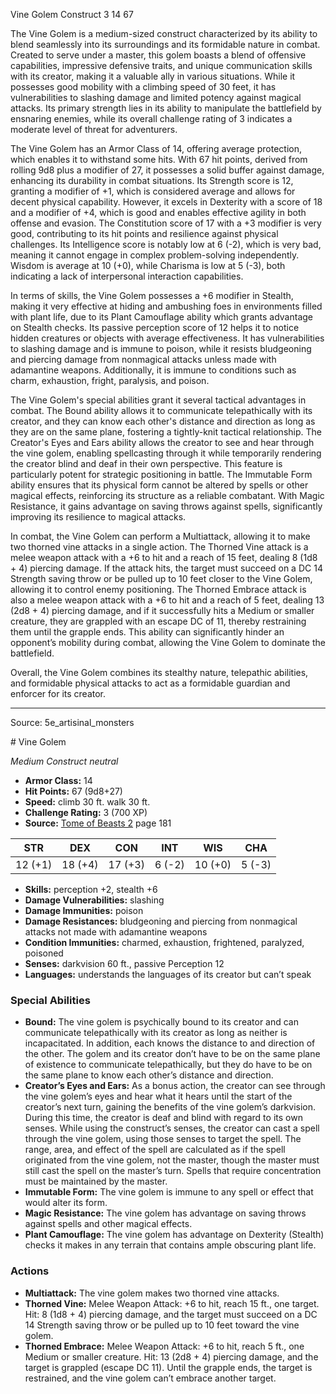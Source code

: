 <MonsterName/>Vine Golem</MonsterName>
<CreatureType/>Construct</CreatureType>
<CR/>3</CR>
<AC/>14</AC>
<HP/>67</HP>
<summary>The Vine Golem is a medium-sized construct characterized by its ability to blend seamlessly into its surroundings and its formidable nature in combat. Created to serve under a master, this golem boasts a blend of offensive capabilities, impressive defensive traits, and unique communication skills with its creator, making it a valuable ally in various situations. While it possesses good mobility with a climbing speed of 30 feet, it has vulnerabilities to slashing damage and limited potency against magical attacks. Its primary strength lies in its ability to manipulate the battlefield by ensnaring enemies, while its overall challenge rating of 3 indicates a moderate level of threat for adventurers.</summary>

<detail>

The Vine Golem has an Armor Class of 14, offering average protection, which enables it to withstand some hits. With 67 hit points, derived from rolling 9d8 plus a modifier of 27, it possesses a solid buffer against damage, enhancing its durability in combat situations. Its Strength score is 12, granting a modifier of +1, which is considered average and allows for decent physical capability. However, it excels in Dexterity with a score of 18 and a modifier of +4, which is good and enables effective agility in both offense and evasion. The Constitution score of 17 with a +3 modifier is very good, contributing to its hit points and resilience against physical challenges. Its Intelligence score is notably low at 6 (-2), which is very bad, meaning it cannot engage in complex problem-solving independently. Wisdom is average at 10 (+0), while Charisma is low at 5 (-3), both indicating a lack of interpersonal interaction capabilities.

In terms of skills, the Vine Golem possesses a +6 modifier in Stealth, making it very effective at hiding and ambushing foes in environments filled with plant life, due to its Plant Camouflage ability which grants advantage on Stealth checks. Its passive perception score of 12 helps it to notice hidden creatures or objects with average effectiveness. It has vulnerabilities to slashing damage and is immune to poison, while it resists bludgeoning and piercing damage from nonmagical attacks unless made with adamantine weapons. Additionally, it is immune to conditions such as charm, exhaustion, fright, paralysis, and poison.

The Vine Golem's special abilities grant it several tactical advantages in combat. The Bound ability allows it to communicate telepathically with its creator, and they can know each other's distance and direction as long as they are on the same plane, fostering a tightly-knit tactical relationship. The Creator's Eyes and Ears ability allows the creator to see and hear through the vine golem, enabling spellcasting through it while temporarily rendering the creator blind and deaf in their own perspective. This feature is particularly potent for strategic positioning in battle. The Immutable Form ability ensures that its physical form cannot be altered by spells or other magical effects, reinforcing its structure as a reliable combatant. With Magic Resistance, it gains advantage on saving throws against spells, significantly improving its resilience to magical attacks.

In combat, the Vine Golem can perform a Multiattack, allowing it to make two thorned vine attacks in a single action. The Thorned Vine attack is a melee weapon attack with a +6 to hit and a reach of 15 feet, dealing 8 (1d8 + 4) piercing damage. If the attack hits, the target must succeed on a DC 14 Strength saving throw or be pulled up to 10 feet closer to the Vine Golem, allowing it to control enemy positioning. The Thorned Embrace attack is also a melee weapon attack with a +6 to hit and a reach of 5 feet, dealing 13 (2d8 + 4) piercing damage, and if it successfully hits a Medium or smaller creature, they are grappled with an escape DC of 11, thereby restraining them until the grapple ends. This ability can significantly hinder an opponent’s mobility during combat, allowing the Vine Golem to dominate the battlefield.

Overall, the Vine Golem combines its stealthy nature, telepathic abilities, and formidable physical attacks to act as a formidable guardian and enforcer for its creator.</detail>



---

Source: 5e_artisinal_monsters

<statblock>
# Vine Golem

*Medium* *Construct* *neutral*

- **Armor Class:** 14
- **Hit Points:** 67 (9d8+27)
- **Speed:** climb 30 ft. walk 30 ft.
- **Challenge Rating:** 3 (700 XP)
- **Source:** [Tome of Beasts 2](https://koboldpress.com/kpstore/product/tome-of-beasts-2-for-5th-edition) page 181

| STR | DEX | CON | INT | WIS | CHA |
| --- | --- | --- | --- | --- | --- |
| 12 (+1) | 18 (+4) | 17 (+3) | 6 (-2) | 10 (+0) | 5 (-3) |

- **Skills:** perception +2, stealth +6
- **Damage Vulnerabilities:** slashing
- **Damage Immunities:** poison
- **Damage Resistances:** bludgeoning and piercing from nonmagical attacks not made with adamantine weapons
- **Condition Immunities:** charmed, exhaustion, frightened, paralyzed, poisoned
- **Senses:** darkvision 60 ft., passive Perception 12
- **Languages:** understands the languages of its creator but can’t speak

### Special Abilities

- **Bound:** The vine golem is psychically bound to its creator and can communicate telepathically with its creator as long as neither is incapacitated. In addition, each knows the distance to and direction of the other. The golem and its creator don’t have to be on the same plane of existence to communicate telepathically, but they do have to be on the same plane to know each other’s distance and direction.
- **Creator’s Eyes and Ears:** As a bonus action, the creator can see through the vine golem’s eyes and hear what it hears until the start of the creator’s next turn, gaining the benefits of the vine golem’s darkvision. During this time, the creator is deaf and blind with regard to its own senses. While using the construct’s senses, the creator can cast a spell through the vine golem, using those senses to target the spell. The range, area, and effect of the spell are calculated as if the spell originated from the vine golem, not the master, though the master must still cast the spell on the master’s turn. Spells that require concentration must be maintained by the master.
- **Immutable Form:** The vine golem is immune to any spell or effect that would alter its form.
- **Magic Resistance:** The vine golem has advantage on saving throws against spells and other magical effects.
- **Plant Camouflage:** The vine golem has advantage on Dexterity (Stealth) checks it makes in any terrain that contains ample obscuring plant life.

### Actions

- **Multiattack:** The vine golem makes two thorned vine attacks.
- **Thorned Vine:** Melee Weapon Attack: +6 to hit, reach 15 ft., one target. Hit: 8 (1d8 + 4) piercing damage, and the target must succeed on a DC 14 Strength saving throw or be pulled up to 10 feet toward the vine golem.
- **Thorned Embrace:** Melee Weapon Attack: +6 to hit, reach 5 ft., one Medium or smaller creature. Hit: 13 (2d8 + 4) piercing damage, and the target is grappled (escape DC 11). Until the grapple ends, the target is restrained, and the vine golem can’t embrace another target.


</statblock>


